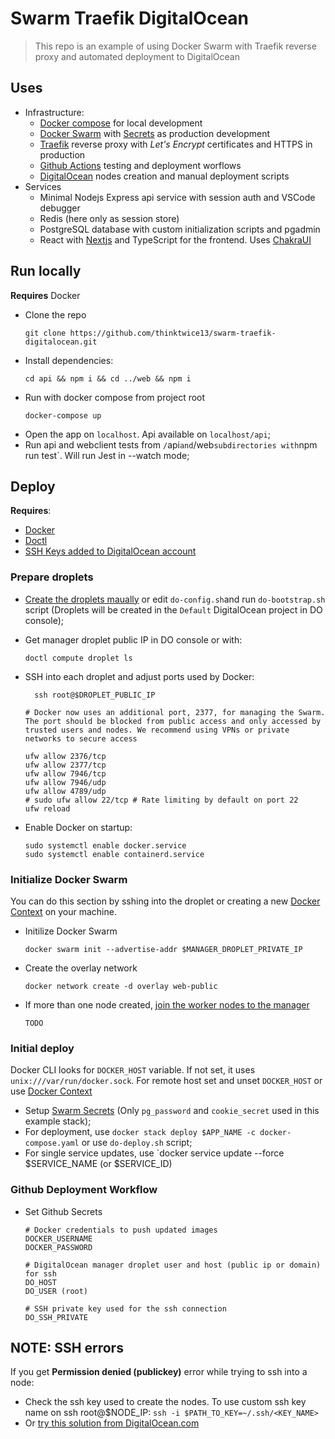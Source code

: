 # Swarm Traefik DigitalOcean

> This repo is an example of using Docker Swarm with Traefik reverse proxy and automated deployment to DigitalOcean

## Uses

- Infrastructure:
  - [Docker compose](https://docs.docker.com/compose/) for local development
  - [Docker Swarm](https://docs.docker.com/engine/swarm/) with [Secrets](https://docs.docker.com/engine/swarm/secrets/) as production development
  - [Traefik](https://doc.traefik.io/traefik/) reverse proxy with _Let's Encrypt_ certificates and HTTPS in production
  - [Github Actions](https://docs.github.com/en/actions) testing and deployment worflows
  - [DigitalOcean](https://www.digitalocean.com) nodes creation and manual deployment scripts
- Services
  - Minimal Nodejs Express api service with session auth and VSCode debugger
  - Redis (here only as session store)
  - PostgreSQL database with custom initialization scripts and pgadmin
  - React with [Nextjs](https://nextjs.org) and TypeScript for the frontend. Uses [ChakraUI](https://chakra-ui.com)

## Run locally

**Requires** Docker

- Clone the repo
  ```
  git clone https://github.com/thinktwice13/swarm-traefik-digitalocean.git
  ```
- Install dependencies:
  ```
  cd api && npm i && cd ../web && npm i
  ```
- Run with docker compose from project root
  ```
  docker-compose up
  ```
- Open the app on `localhost`. Api available on `localhost/api`;
- Run api and webclient tests from `/`api`and`/web`subdirectories with`npm run test`. Will run Jest in --watch mode;

## Deploy

**Requires**:

- [Docker](https://docs.docker.com/engine/install/)
- [Doctl](https://docs.digitalocean.com/reference/doctl/)
- [SSH Keys added to DigitalOcean account](https://docs.digitalocean.com/products/droplets/how-to/add-ssh-keys/to-account/)

### Prepare droplets

- [Create the droplets maually](https://docs.digitalocean.com/products/droplets/how-to/create/) or edit `do-config.sh`and run `do-bootstrap.sh` script (Droplets will be created in the `Default` DigitalOcean project in DO console);
- Get manager droplet public IP in DO console or with:
  ```
  doctl compute droplet ls
  ```
- SSH into each droplet and adjust ports used by Docker:

  ```
    ssh root@$DROPLET_PUBLIC_IP

  # Docker now uses an additional port, 2377, for managing the Swarm. The port should be blocked from public access and only accessed by trusted users and nodes. We recommend using VPNs or private networks to secure access

  ufw allow 2376/tcp
  ufw allow 2377/tcp
  ufw allow 7946/tcp
  ufw allow 7946/udp
  ufw allow 4789/udp
  # sudo ufw allow 22/tcp # Rate limiting by default on port 22
  ufw reload
  ```

- Enable Docker on startup:
  ```
  sudo systemctl enable docker.service
  sudo systemctl enable containerd.service
  ```

### Initialize Docker Swarm

You can do this section by sshing into the droplet or creating a new [Docker Context](https://docs.docker.com/engine/context/working-with-contexts/) on your machine.

- Initilize Docker Swarm
  ```
  docker swarm init --advertise-addr $MANAGER_DROPLET_PRIVATE_IP
  ```
- Create the overlay network
  ```
  docker network create -d overlay web-public
  ```
- If more than one node created, [join the worker nodes to the manager](https://docs.docker.com/engine/swarm/join-nodes/)
  ```
  TODO
  ```

### Initial deploy

Docker CLI looks for `DOCKER_HOST` variable. If not set, it uses `unix:///var/run/docker.sock`. For remote host set and unset `DOCKER_HOST` or use [Docker Context](https://docs.docker.com/engine/context/working-with-contexts/)

- Setup [Swarm Secrets](https://docs.docker.com/engine/swarm/secrets/) (Only `pg_password` and `cookie_secret` used in this example stack);
- For deployment, use `docker stack deploy $APP_NAME -c docker-compose.yaml` or use `do-deploy.sh` script;
- For single service updates, use `docker service update --force $SERVICE_NAME (or $SERVICE_ID)

### Github Deployment Workflow

- Set Github Secrets

  ```
  # Docker credentials to push updated images
  DOCKER_USERNAME
  DOCKER_PASSWORD

  # DigitalOcean manager droplet user and host (public ip or domain) for ssh
  DO_HOST
  DO_USER (root)

  # SSH private key used for the ssh connection
  DO_SSH_PRIVATE
  ```

## NOTE: SSH errors

If you get **Permission denied (publickey)** error while trying to ssh into a node:

- Check the ssh key used to create the nodes. To use custom ssh key name on ssh root@$NODE_IP: `ssh -i $PATH_TO_KEY=~/.ssh/<KEY_NAME>`
- Or [try this solution from DigitalOcean.com](https://www.digitalocean.com/community/questions/error-permission-denied-publickey-when-i-try-to-ssh?answer=44730)
